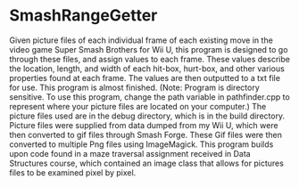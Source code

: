﻿# SmashRangeGetter
Given picture files of each individual frame of each existing move in the video game Super Smash Brothers for Wii U, this program is designed to go through these files, and assign values to each frame. These values describe the location, length, and width of each hit-box, hurt-box, and other various properties found at each frame. The values are then outputted to a txt file for use. This program is almost finished.  (Note: Program is directory sensitive. To use this program, change the path variable in pathfinder.cpp to represent where your picture files are located on your computer.) The picture files used are in the debug directory, which is in the build directory. Picture files were supplied from data dumped from my Wii U, which were then converted to gif files through Smash Forge. These Gif files were then converted to multiple Png files using ImageMagick. This program builds upon code found in a maze traversal assignment received in Data Structures course, which contained an image class that allows for pictures files to be examined pixel by pixel.
